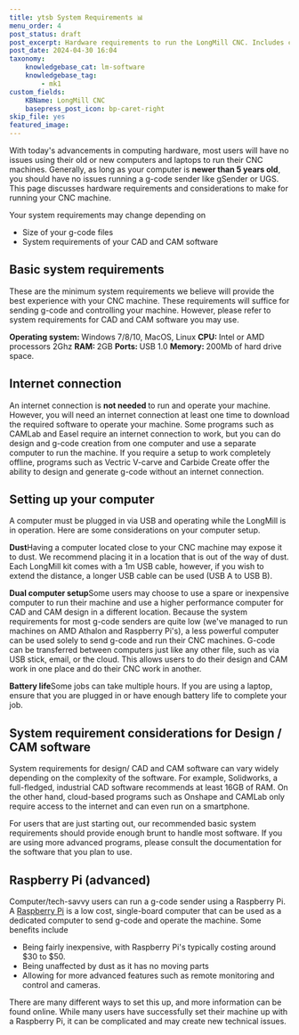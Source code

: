 ```yaml
---
title: ytsb System Requirements 📊
menu_order: 4
post_status: draft
post_excerpt: Hardware requirements to run the LongMill CNC. Includes computer specifications, internet access and considerations for running CAD/CAM software.
post_date: 2024-04-30 16:04
taxonomy:
    knowledgebase_cat: lm-software
    knowledgebase_tag:
        - mk1
custom_fields:
    KBName: LongMill CNC
    basepress_post_icon: bp-caret-right
skip_file: yes
featured_image: 
---
```

With today's advancements in computing hardware, most users will have no issues using their old or new computers and laptops to run their CNC machines. Generally, as long as your computer is <strong>newer than 5 years old</strong>, you should have no issues running a g-code sender like gSender or UGS. This page discusses hardware requirements and considerations to make for running your CNC machine.

Your system requirements may change depending on
<ul>
  <li>Size of your g-code files</li>
  <li>System requirements of your CAD and CAM software</li>
</ul>

<h2>Basic system requirements</h2>

These are the minimum system requirements we believe will provide the best experience with your CNC machine. These requirements will suffice for sending g-code and controlling your machine. However, please refer to system requirements for CAD and CAM software you may use.

<strong>Operating system: </strong>Windows 7/8/10, MacOS, Linux
<strong>CPU: </strong>Intel or AMD processors 2Ghz
<strong>RAM: </strong>2GB
<strong>Ports: </strong>USB 1.0
<strong>Memory: </strong>200Mb of hard drive space.

<h2>Internet connection</h2>

An internet connection is <strong>not needed </strong>to run and operate your machine. However, you will need an internet connection at least one time to download the required software to operate your machine. Some programs such as CAMLab and Easel require an internet connection to work, but you can do design and g-code creation from one computer and use a separate computer to run the machine. If you require a setup to work completely offline, programs such as Vectric V-carve and Carbide Create offer the ability to design and generate g-code without an internet connection.

<h2>Setting up your computer</h2>

A computer must be plugged in via USB and operating while the LongMill is in operation. Here are some considerations on your computer setup.

<strong>Dust</strong>Having a computer located close to your CNC machine may expose it to dust. We recommend placing it in a location that is out of the way of dust. Each LongMill kit comes with a 1m USB cable, however, if you wish to extend the distance, a longer USB cable can be used (USB A to USB B).

<strong>Dual computer setup</strong>Some users may choose to use a spare or inexpensive computer to run their machine and use a higher performance computer for CAD and CAM design in a different location. Because the system requirements for most g-code senders are quite low (we've managed to run machines on AMD Athalon and Raspberry Pi's), a less powerful computer can be used solely to send g-code and run their CNC machines. G-code can be transferred between computers just like any other file, such as via USB stick, email, or the cloud. This allows users to do their design and CAM work in one place and do their CNC work in another.

<strong>Battery life</strong>Some jobs can take multiple hours. If you are using a laptop, ensure that you are plugged in or have enough battery life to complete your job.

<h2>System requirement considerations for Design / CAM software</h2>

System requirements for design/ CAD and CAM software can vary widely depending on the complexity of the software. For example, Solidworks, a full-fledged, industrial CAD software recommends at least 16GB of RAM. On the other hand, cloud-based programs such as Onshape and CAMLab only require access to the internet and can even run on a smartphone.

For users that are just starting out, our recommended basic system requirements should provide enough brunt to handle most software. If you are using more advanced programs, please consult the documentation for the software that you plan to use.

<h2>Raspberry Pi (advanced)</h2>

Computer/tech-savvy users can run a g-code sender using a Raspberry Pi. A <a href="https://www.raspberrypi.org/">Raspberry Pi</a> is a low cost, single-board computer that can be used as a dedicated computer to send g-code and operate the machine. Some benefits include
<ul>
  <li>Being fairly inexpensive, with Raspberry Pi's typically costing around $30 to $50.</li>
  <li>Being unaffected by dust as it has no moving parts</li>
  <li>Allowing for more advanced features such as remote monitoring and control and cameras.</li>
</ul>

There are many different ways to set this up, and more information can be found online. While many users have successfully set their machine up with a Raspberry Pi, it can be complicated and may create new technical issues.
